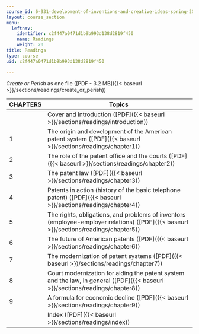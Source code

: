 ```yaml
---
course_id: 6-931-development-of-inventions-and-creative-ideas-spring-2008
layout: course_section
menu:
  leftnav:
    identifier: c2f447a0471d1b9b993d138d2819f450
    name: Readings
    weight: 20
title: Readings
type: course
uid: c2f447a0471d1b9b993d138d2819f450

---
```


_Create or Perish_ as one file ([PDF - 3.2 MB]({{< baseurl >}}/sections/readings/create_or_perish))

| CHAPTERS | Topics |
| --- | --- |
| &nbsp; | Cover and introduction ([PDF]({{< baseurl >}}/sections/readings/introduction)) |
| 1 | The origin and development of the American patent system ([PDF]({{< baseurl >}}/sections/readings/chapter1)) |
| 2 | The role of the patent office and the courts ([PDF]({{< baseurl >}}/sections/readings/chapter2)) |
| 3 | The patent law ([PDF]({{< baseurl >}}/sections/readings/chapter3)) |
| 4 | Patents in action (history of the basic telephone patent) ([PDF]({{< baseurl >}}/sections/readings/chapter4)) |
| 5 | The rights, obligations, and problems of inventors (employee-employer relations) ([PDF]({{< baseurl >}}/sections/readings/chapter5)) |
| 6 | The future of American patents ([PDF]({{< baseurl >}}/sections/readings/chapter6)) |
| 7 | The modernization of patent systems ([PDF]({{< baseurl >}}/sections/readings/chapter7)) |
| 8 | Court modernization for aiding the patent system and the law, in general ([PDF]({{< baseurl >}}/sections/readings/chapter8)) |
| 9 | A formula for economic decline ([PDF]({{< baseurl >}}/sections/readings/chapter9)) |
| &nbsp; | Index ([PDF]({{< baseurl >}}/sections/readings/index))